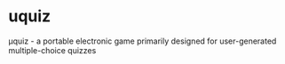 # uquiz
μquiz - a portable electronic game primarily designed for user-generated multiple-choice quizzes
